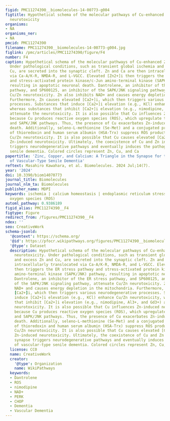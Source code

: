 ```yaml
---
figid: PMC11274390__biomolecules-14-00773-g004
figtitle: Hypothetical schema of the molecular pathways of Cu-enhanced Zn-induced
  neurotoxicity
organisms:
- NA
organisms_ner:
- NA
pmcid: PMC11274390
filename: PMC11274390__biomolecules-14-00773-g004.jpg
figlink: /pmc/articles/PMC11274390/figure/F4
number: F4
caption: Hypothetical schema of the molecular pathways of Cu-enhanced Zn-induced neurotoxicity.
  Under pathological conditions, such as transient global ischemia and excess Zn and
  Cu, are secreted into the synaptic cleft. Zn and Ca are then intracellularly translocated
  via Ca-A/K-R, NMDA-R, and L-VGCC. Elevated [Zn2+]i then triggers the ER stress pathway
  and stress-activated protein kinase/c-Jun amino-terminal kinase (SAPK/JNK) pathway,
  resulting in apoptotic neuronal death. Dantrolene, an inhibitor of the ER stress
  pathway, and SP600125, an inhibitor of the SAPK/JNK signaling pathway, attenuate
  Cu/Zn neurotoxicity. Zn also inhibits NAD+ and causes energy depletion in the mitochondria.
  Furthermore, Zn causes elevated [Ca2+]i, which then triggers various neurodegenerative
  processes. Substances that induce [Ca2+]i elevation (e.g., KCl) enhance Cu/Zn neurotoxicity,
  whereas substances that inhibit [Ca2+]i elevation (e.g., nimodipine, Al3+, and Gd3+)
  attenuate the neurotoxicity. It is also possible that Cu influences Zn-induced neurotoxicity
  because Cu produces reactive oxygen species (ROS), which upregulate the ER stress
  and SAPK/JNK pathways. Thus, the presence of Cu exacerbates Zn-induced neuronal
  death. Additionally, seleno-L-methionine (Se-Met) and a conjugated protein consisting
  of thioredoxin and human serum albumin (HSA-Trx) suppress ROS production and attenuate
  Cu/Zn neurotoxicity. It is also possible that Cu causes elevated [Ca2+]i and enhances
  Zn-induced neurotoxicity. Ultimately, the coexistence of Cu and Zn in the same synapse
  triggers neurodegenerative pathways and eventually induces the pathogenesis of vascular-type
  senile dementia. Colored circles represent Zn, Cu, and Ca
papertitle: 'Zinc, Copper, and Calcium: A Triangle in the Synapse for the Pathogenesis
  of Vascular-Type Senile Dementia'
reftext: Masahiro Kawahara, et al. Biomolecules. 2024 Jul;14(7).
year: '2024'
doi: 10.3390/biom14070773
journal_title: Biomolecules
journal_nlm_ta: Biomolecules
publisher_name: MDPI
keywords: ischemia | calcium homeostasis | endoplasmic reticulum stress | reactive
  oxygen species (ROS)
automl_pathway: 0.9386189
figid_alias: PMC11274390__F4
figtype: Figure
redirect_from: /figures/PMC11274390__F4
ndex: ''
seo: CreativeWork
schema-jsonld:
  '@context': https://schema.org/
  '@id': https://pfocr.wikipathways.org/figures/PMC11274390__biomolecules-14-00773-g004.html
  '@type': Dataset
  description: Hypothetical schema of the molecular pathways of Cu-enhanced Zn-induced
    neurotoxicity. Under pathological conditions, such as transient global ischemia
    and excess Zn and Cu, are secreted into the synaptic cleft. Zn and Ca are then
    intracellularly translocated via Ca-A/K-R, NMDA-R, and L-VGCC. Elevated [Zn2+]i
    then triggers the ER stress pathway and stress-activated protein kinase/c-Jun
    amino-terminal kinase (SAPK/JNK) pathway, resulting in apoptotic neuronal death.
    Dantrolene, an inhibitor of the ER stress pathway, and SP600125, an inhibitor
    of the SAPK/JNK signaling pathway, attenuate Cu/Zn neurotoxicity. Zn also inhibits
    NAD+ and causes energy depletion in the mitochondria. Furthermore, Zn causes elevated
    [Ca2+]i, which then triggers various neurodegenerative processes. Substances that
    induce [Ca2+]i elevation (e.g., KCl) enhance Cu/Zn neurotoxicity, whereas substances
    that inhibit [Ca2+]i elevation (e.g., nimodipine, Al3+, and Gd3+) attenuate the
    neurotoxicity. It is also possible that Cu influences Zn-induced neurotoxicity
    because Cu produces reactive oxygen species (ROS), which upregulate the ER stress
    and SAPK/JNK pathways. Thus, the presence of Cu exacerbates Zn-induced neuronal
    death. Additionally, seleno-L-methionine (Se-Met) and a conjugated protein consisting
    of thioredoxin and human serum albumin (HSA-Trx) suppress ROS production and attenuate
    Cu/Zn neurotoxicity. It is also possible that Cu causes elevated [Ca2+]i and enhances
    Zn-induced neurotoxicity. Ultimately, the coexistence of Cu and Zn in the same
    synapse triggers neurodegenerative pathways and eventually induces the pathogenesis
    of vascular-type senile dementia. Colored circles represent Zn, Cu, and Ca
  license: CC0
  name: CreativeWork
  creator:
    '@type': Organization
    name: WikiPathways
  keywords:
  - Dantrolene
  - ROS
  - nimodipine
  - NAD+
  - PERK
  - CHOP
  - Dementia
  - Vascular Dementia
---
```

